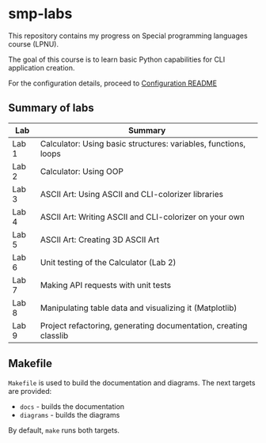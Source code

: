 # smp-labs

This repository contains my progress on
Special programming languages course (LPNU).

The goal of this course is to learn basic Python
capabilities for CLI application creation.

For the configuration details, proceed to [Configuration README](./config/README.md)

## Summary of labs

| Lab   | Summary                                                          |
| ----- | ---------------------------------------------------------------- |
| Lab 1 | Calculator: Using basic structures: variables, functions, loops  |
| Lab 2 | Calculator: Using OOP                                            |
| Lab 3 | ASCII Art: Using ASCII and CLI-colorizer libraries               |
| Lab 4 | ASCII Art: Writing ASCII and CLI-colorizer on your own           |
| Lab 5 | ASCII Art: Creating 3D ASCII Art                                 |
| Lab 6 | Unit testing of the Calculator (Lab 2)                           |
| Lab 7 | Making API requests with unit tests                              |
| Lab 8 | Manipulating table data and visualizing it (Matplotlib)          |
| Lab 9 | Project refactoring, generating documentation, creating classlib |

## Makefile

`Makefile` is used to build the documentation and diagrams.
The next targets are provided:

- `docs` - builds the documentation
- `diagrams` - builds the diagrams

By default, `make` runs both targets.
